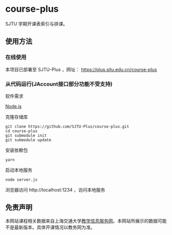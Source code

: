 # course-plus

SJTU 学期开课表索引与排课。

## 使用方法

### 在线使用

本项目已部署至 SJTU-Plus ，网址： https://plus.sjtu.edu.cn/course-plus


### 从代码运行(JAccount接口部分功能不受支持)

软件需求

[Node.js](https://nodejs.org/)

克隆存储库
```
git clone https://github.com/SJTU-Plus/course-plus.git
cd course-plus
git submodule init
git submodule update
```

安装依赖包

```
yarn
```

启动本地服务

```
node server.js
```

浏览器访问 http://localhost:1234 ，访问本地服务


## 免责声明

本网站课程相关数据来自上海交通大学[教学信息服务网](https://i.sjtu.edu.cn)。本网站所展示的数据可能不是最新版本。具体开课情况以教务网为准。
